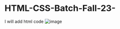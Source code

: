 # HTML-CSS-Batch-Fall-23-
I will add html code
![image](https://github.com/LudwigNils/HTML-CSS-Batch-Fall-23-/assets/114175705/4781706a-2f3b-4496-9954-3ea8678f01c9)
